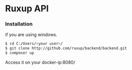# Ruxup API

### Installation
if you are using windows.
```sh
$ cd C:/Users/<your user>/
$ git clone http://github.com/ruxup/backend/backend.git
$ composer up
```

Access it on your docker-ip:8080/
